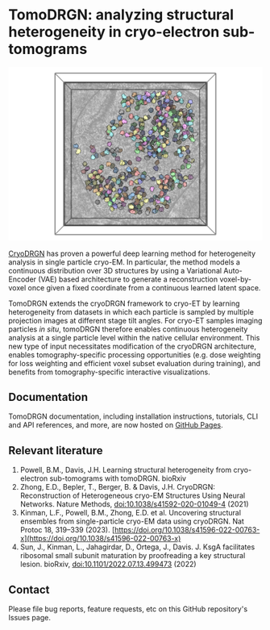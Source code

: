 # TomoDRGN: analyzing structural heterogeneity in cryo-electron sub-tomograms

<p style="text-align: center;">
    <img src="docs/_source/assets/empiar10499_00255_ribosomes.png" alt="Unique per-particle ribosome volumes, calculated from a tomoDRGN variational autoencoder trained on EMPIAR-10499 _Mycoplasma pneumonaie_ ribosomes, mapped back to the tomographic cellular environment"/> 
</p>

[CryoDRGN](https://github.com/zhonge/cryodrgn) has proven a powerful deep learning method for heterogeneity analysis in single particle cryo-EM. In particular, the method models a continuous distribution over 3D structures by using a Variational Auto-Encoder (VAE) based architecture to generate a reconstruction voxel-by-voxel once given a fixed coordinate from a continuous learned  latent space.

TomoDRGN extends the cryoDRGN framework to cryo-ET by learning heterogeneity from datasets in which each particle is sampled by multiple projection images at different stage tilt angles. For cryo-ET samples imaging particles _in situ_, tomoDRGN therefore enables continuous heterogeneity analysis at a single particle level within the native cellular environment. This new type of input necessitates modification of the cryoDRGN architecture, enables tomography-specific processing opportunities (e.g. dose weighting for loss weighting and efficient voxel subset evaluation during training), and benefits from tomography-specific interactive visualizations.

## Documentation
TomoDRGN documentation, including installation instructions, tutorials, CLI and API references, and more, are now hosted on [GitHub Pages](https://bpowell122.github.io/tomodrgn/index.html).


## Relevant literature
1. Powell, B.M., Davis, J.H. Learning structural heterogeneity from cryo-electron sub-tomograms with tomoDRGN. bioRxiv
2. Zhong, E.D., Bepler, T., Berger, B. & Davis, J.H. CryoDRGN: Reconstruction of Heterogeneous cryo-EM Structures Using Neural Networks. Nature Methods, [doi:10.1038/s41592-020-01049-4](https://doi.org/10.1038/s41592-020-01049-4) (2021)
3. Kinman, L.F., Powell, B.M., Zhong, E.D. et al. Uncovering structural ensembles from single-particle cryo-EM data using cryoDRGN. Nat Protoc 18, 319–339 (2023). [https://doi.org/10.1038/s41596-022-00763-x](https://doi.org/10.1038/s41596-022-00763-x)
4. Sun, J., Kinman, L., Jahagirdar, D., Ortega, J., Davis. J. KsgA facilitates ribosomal small subunit maturation by proofreading a key structural lesion. bioRxiv, [doi:10.1101/2022.07.13.499473](https://doi.org/10.1101/2022.07.13.499473) (2022)


## Contact
Please file bug reports, feature requests, etc on this GitHub repository's Issues page.